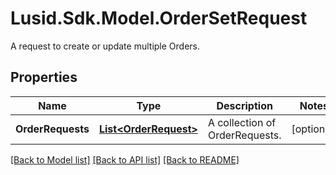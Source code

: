 # Lusid.Sdk.Model.OrderSetRequest
A request to create or update multiple Orders.
## Properties

Name | Type | Description | Notes
------------ | ------------- | ------------- | -------------
**OrderRequests** | [**List&lt;OrderRequest&gt;**](OrderRequest.md) | A collection of OrderRequests. | [optional] 

[[Back to Model list]](../README.md#documentation-for-models) [[Back to API list]](../README.md#documentation-for-api-endpoints) [[Back to README]](../README.md)

